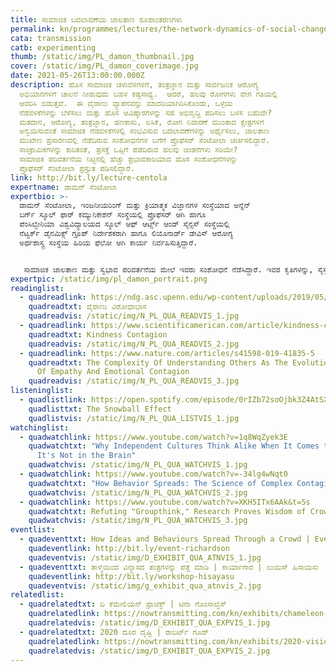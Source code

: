 ```yaml
---
title: ಸಾಮಾಜಿಕ ಬದಲಾವಣೆಯ ಜಾಲತಾಣ ರೂಪಾಂತರಣಗಳು
permalink: kn/programmes/lectures/the-network-dynamics-of-social-change/
cata: transmission
catb: experimenting
thumb: /static/img/PL_damon_thumbnail.jpg
cover: /static/img/PL_damon_coverimage.jpg
date: 2021-05-26T13:00:00.000Z
description: ಹೊಸ ಸಾಮಾಜಿಕ ಚಳುವಳಿಗಳಿಗೆ, ತಂತ್ರಜ್ಞಾನ ಮತ್ತು ಸಾರ್ವಜನಿಕ ಆರೋಗ್ಯ
  ಅಭಿಯಾನಗಳಿಗೆ ಚಾಲನೆ ನೀಡುವುದು ಬಹಳ ಕಷ್ಟಸಾಧ್ಯ.  ಆದರೆ, ಹಲವು ರೋಗಗಳು ವೇಗ ಗತಿಯಲ್ಲಿ
  ಆವರಿಸಿ ಬಿಡುತ್ತವೆ.  ಈ ವೈರಾಣು ವ್ಯಾಪನವನ್ನು ಮಾದರಿಯಾಗಿರಿಸಿಕೊಂಡು, ಒಳ್ಳೆಯ
  ನೆಡವಳಿಕೆಗಳನ್ನು ಬೆಳೆಸಲು ಮತ್ತು ಹೊಸ ಆವಿಷ್ಕಾರಗಳನ್ನು ಸಹ ಅಭಿವೃದ್ಧಿ ಪಡಿಸಲು ಬಳಸ ಬಹುದೇ?
  ಮತದಾನ, ಆರೋಗ್ಯ, ತಂತ್ರಜ್ಞಾನ, ಹಣಕಾಸು, ಲಸಿಕೆ, ರೋಗ ನಿವಾರಣೆ ಮುಂತಾದ ಕ್ಷೇತ್ರಗಳಿಗೆ
  ಅನ್ವಯಿಸುವಂತೆ ಸಾಮಾಜಿಕ ನೆಡವಳಿಕೆಗಳಲ್ಲಿ ಸಂಭವಿಸುವ ಬದಲಾವಣೆಗಳನ್ನು ಅರ್ಥೈಸಲು, ಜಾಲತಾಣ
  ಮುಖೇಣ ಪ್ರಸಾರಣದಲ್ಲಿ ನೆಡೆದಿರುವ ಸಂಶೋಧನೆಗಳ ಬಗೆಗೆ ಪ್ರೊಫೆಸರ್ ಸೆಂಟೋಲಾ ಚರ್ಚಿಸಲಿದ್ದಾರೆ.
  ಸಾಂಕ್ರಾಮಿಕಗಳನ್ನು ಕುರಿತಂತೆ, ಪ್ರಸಕ್ತೆ ಒಪ್ಪಿಗೆ ಪಡೆದಿರುವ ಹಲವು ಚಿಂತನೆಗಳು ಸರಿಯೇ?
  ಸಾಮಾಜಿಕ ಪರಿವರ್ತನೆಯ ನಿಟ್ಟಿನಲ್ಲಿ ಹೆಚ್ಚು ಪ್ರಭಾವಕಾರಿಯಾದ ಹೊಸ ಸಂಶೋಧನೆಗಳನ್ನು
  ಪ್ರೊಫೆಸರ್ ಸೆಂಟೋಲಾ ಪ್ರಸ್ತುತ ಪಡಿಸಲಿದ್ದಾರೆ.
link: http://bit.ly/lecture-centola
expertname: ಡಾಮನ್‌ ಸೆಂಟೋಲಾ
expertbio: >-
  ಡಾಮನ್‌ ಸೆಂಟೋಲಾ, ಇಂಜನೀಯರಿಂಗ್‌ ಮತ್ತು ಕ್ರಿಯಾತ್ಮಕ ವಿಜ್ಞಾನಗಳ ಸಂಸ್ಥೆಯಾದ ಅನ್ನೆನ್‌
  ಬರ್ಗ್‌ ಸ್ಕೂಲ್‌ ಫಾರ್‌ ಕಮ್ಯುನಿಕೇಶನ್‌ ಸಂಸ್ಥೆಯಲ್ಲಿ ಪ್ರೊಫೆಸರ್‌ ಆಗಿ ಹಾಗೂ
  ಪೆಂಸಿಲ್ವೇನಿಯಾ ವಿಶ್ವವಿದ್ಯಾಲಯದ ಸ್ಕೂಲ್‌ ಆಫ್‌ ಆರ್ಟ್ಸ್‌ ಆಂಡ್‌ ಸೈನ್ಸಸ್‌ ಸಂಸ್ಥೆಯಲ್ಲಿ
  ನೆಟ್ವರ್ಕ್‌ ಡೈನಮಿಕ್ಸ್‌ ಗ್ರೂಪ್‌ ನಿರ್ದೇಶಕರಾಗಿ ಹಾಗೂ ಲಿಯೊನಾರ್ಡ್‌ ಡೇವಿಸ್‌ ಆರೋಗ್ಯ
  ಅರ್ಥಶಾಸ್ತ್ರ ಸಂಸ್ಥೆಯ ಹಿರಿಯ ಫೆಲೋ ಆಗಿ ಕಾರ್ಯ ನಿರ್ವಹಿಸುತ್ತಿದ್ದಾರೆ.


   ಸಾಮಾಜಿಕ ಜಾಲತಾಣ ಮತ್ತು ಸ್ವಭಾವ ಪರಿವರ್ತನೆಯ ಮೇಲೆ ಇವರು ಸಂಶೋಧನೆ ನೆಡೆಸಿದ್ದಾರೆ. ಇವರ ಕೃತಿಗಳನ್ನು, ಸೈಸ್ಸ್‌, ನೇಚರ್‌ ಕಮ್ಯುನಿಕೇಷನ್ಸ್‌, ಪಿ.ಎನ್.ಏ.ಎಸ್, ಅಮೇರಿಕನ್‌ ಜರ್ನಲ್‌ ಆಫ್‌ ಸೋಶಿಯಾಲಜಿ, ಸರ್ಕ್ಯುಲೇಶನ್‌ ಮತ್ತು ಜರ್ನಲ್‌ ಆಫ್‌ ಸ್ಟ್ಯಾಟಿಸ್ಟಿಕಲ್‌ ಫಿಸಿಕ್ಸ್‌ ಪತ್ರಿಗೆಗಳ ಹಲವು ವಿಭಾಗಗಳಲ್ಲಿ ಪ್ರಕಟಿಸಲಾಗಿದೆ.
expertpic: /static/img/pl_damon_portrait.png
readinglist:
  - quadreadlink: https://ndg.asc.upenn.edu/wp-content/uploads/2019/05/Virality-Paradox.pdf
    quadreadtxt: ವೈರಾಣು ವಿರೋಧಾಭಾಸ
    quadreadvis: /static/img/N_PL_QUA_READVIS_1.jpg
  - quadreadlink: https://www.scientificamerican.com/article/kindness-contagion/
    quadreadtxt: Kindness Contagion
    quadreadvis: /static/img/N_PL_QUA_READVIS_2.jpg
  - quadreadlink: https://www.nature.com/articles/s41598-019-41835-5
    quadreadtxt: The Complexity Of Understanding Others As The Evolutionary Origin
      Of Empathy And Emotional Contagion
    quadreadvis: /static/img/N_PL_QUA_READVIS_3.jpg
listeninglist:
  - quadlistlink: https://open.spotify.com/episode/0rIZb72soOjbk3Z4AtSXWK
    quadlisttxt: The Snowball Effect
    quadlistvis: /static/img/N_PL_QUA_LISTVIS_1.jpg
watchinglist:
  - quadwatchlink: https://www.youtube.com/watch?v=1q8WqZyek3E
    quadwatchtxt: "Why Independent Cultures Think Alike When It Comes to Categories:
      It's Not in the Brain"
    quadwatchvis: /static/img/N_PL_QUA_WATCHVIS_1.jpg
  - quadwatchlink: https://www.youtube.com/watch?v=-34lg4wNqt0
    quadwatchtxt: "How Behavior Spreads: The Science of Complex Contagions"
    quadwatchvis: /static/img/N_PL_QUA_WATCHVIS_2.jpg
  - quadwatchlink: https://www.youtube.com/watch?v=XKH5ITx6AAk&t=5s
    quadwatchtxt: Refuting "Groupthink," Research Proves Wisdom of Crowds Can Prevail
    quadwatchvis: /static/img/N_PL_QUA_WATCHVIS_3.jpg
eventlist:
  - quadeventtxt: How Ideas and Behaviours Spread Through a Crowd | Event | Daniel Richardson
    quadeventlink: http://bit.ly/event-richardson
    quadeventvis: /static/img/D_EXHIBIT_QUA_ATNVIS_1.jpg
  - quadeventtxt: ತಾಳ್ಮೆಯಿಂದ ವಿನ್ಯಾಸದ ತಂತ್ರಗಳನ್ನು ಪತ್ತೆ ಮಾಡಿ | ಕಾರ್ಯಾಗಾರ | ಲುಯಿಸ್ ಹಿಸಾಯಸು
    quadeventlink: http://bit.ly/workshop-hisayasu
    quadeventvis: /static/img/g_exhibit_qua_atnvis_2.jpg
relatedlist:
  - quadrelatedtxt: ದಿ ಕೆಮೇಲಿಯನ್‌ ಪ್ರಾಜೆಕ್ಟ್‌ | ಟಿನಾ ಗೊಂಸಾಲ್ವೆಸ್‌
    quadrelatedlink: https://nowtransmitting.com/kn/exhibits/chameleon-project/
    quadrelatedvis: /static/img/D_EXHIBIT_QUA_EXPVIS_1.jpg
  - quadrelatedtxt: 2020 ದೂರ ದೃಷ್ಟಿ | ರಾಬರ್ಟ್‌ ಗೂಡ್‌
    quadrelatedlink: https://nowtransmitting.com/kn/exhibits/2020-vision/
    quadrelatedvis: /static/img/D_EXHIBIT_QUA_EXPVIS_2.jpg
---
```

